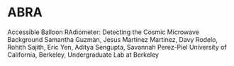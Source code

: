 # ABRA
Accessible Balloon RAdiometer: Detecting the Cosmic Microwave Background
Samantha Guzmàn, Jesus Martinez Martinez, Davy Rodelo, Rohith Sajith, Eric Yen, Aditya Sengupta, Savannah Perez-Piel
University of California, Berkeley, Undergraduate Lab at Berkeley
